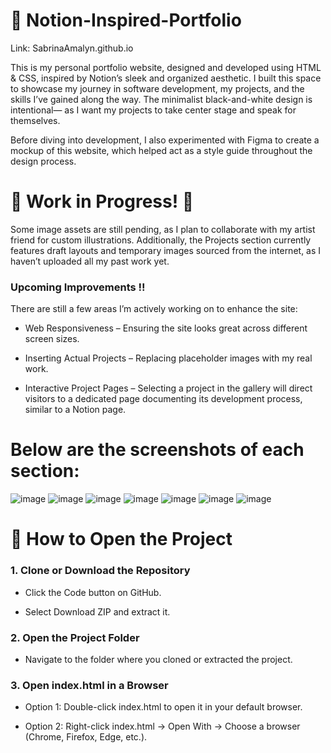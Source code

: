 # 📓 Notion-Inspired-Portfolio

Link: SabrinaAmalyn.github.io

This is my personal portfolio website, designed and developed using HTML & CSS, inspired by Notion’s sleek and organized aesthetic. I built this space to showcase my journey in software development, my projects, and the skills I’ve gained along the way. The minimalist black-and-white design is intentional— as I want my projects to take center stage and speak for themselves.

Before diving into development, I also experimented with Figma to create a mockup of this website, which helped act as a style guide throughout the design process.

# 🚧 Work in Progress! 🚧

Some image assets are still pending, as I plan to collaborate with my artist friend for custom illustrations. Additionally, the Projects section currently features draft layouts and temporary images sourced from the internet, as I haven’t uploaded all my past work yet. 


### Upcoming Improvements !!
There are still a few areas I’m actively working on to enhance the site:

- Web Responsiveness – Ensuring the site looks great across different screen sizes.

- Inserting Actual Projects – Replacing placeholder images with my real work.

- Interactive Project Pages – Selecting a project in the gallery will direct visitors to a dedicated page documenting its development process, similar to a Notion page.
  

# Below are the screenshots of each section:

![image](https://github.com/user-attachments/assets/5e751685-a820-46fc-9ca8-07296b6e114d)
![image](https://github.com/user-attachments/assets/3fbe48dd-64bd-48f2-a802-8eefd76bf1df)
![image](https://github.com/user-attachments/assets/28d8d7eb-8143-40cc-a56d-24c9e1bc504c)
![image](https://github.com/user-attachments/assets/4cde95a2-7609-49ea-a3b6-f9938ee3fb6b)
![image](https://github.com/user-attachments/assets/7cd7d7c1-53a1-4012-9cd4-91f6b7939416)
![image](https://github.com/user-attachments/assets/9a08d667-f39c-4c54-8bf6-4ce18c114981)
![image](https://github.com/user-attachments/assets/709ef439-3b92-473d-9fe0-fbfbd95c6056)


# 📌 How to Open the Project

### 1. Clone or Download the Repository 

- Click the Code button on GitHub.

- Select Download ZIP and extract it.

### 2. Open the Project Folder

- Navigate to the folder where you cloned or extracted the project.

### 3. Open index.html in a Browser

- Option 1: Double-click index.html to open it in your default browser.

- Option 2: Right-click index.html → Open With → Choose a browser (Chrome, Firefox, Edge, etc.).
